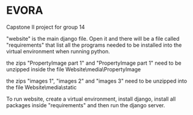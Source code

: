 # EVORA
Capstone II project for group 14

"website" is the main django file. Open it and there will be a file called "requirements" that list all the programs needed to be installed into the virtual environment when running python.

the zips "PropertyImage part 1" and "PropertyImage part 1" need to be unzipped inside the file Website\media\PropertyImage

the zips "images 1", "images 2" and "images 3" need to be unzipped into the file Website\media\static

To run website, create a virtual environment, install django, install all packages inside "requirements" and then run the django server.


